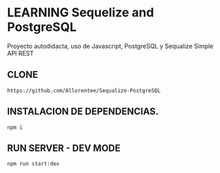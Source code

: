 # LEARNING Sequelize and PostgreSQL

Proyecto autodidacta, uso de Javascript, PostgreSQL y Sequalize
Simple API REST

## CLONE
 
```
https://github.com/Allorentee/Sequalize-PostgreSQL
```
## INSTALACION DE DEPENDENCIAS.

```
npm i
```

## RUN SERVER - DEV MODE

```
npm run start:dev
```
